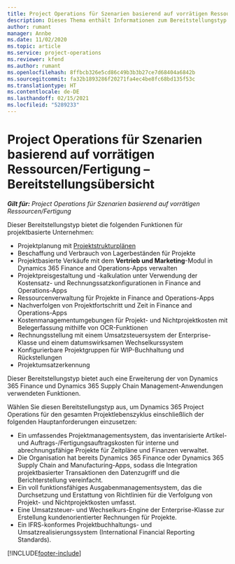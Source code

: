 ```yaml
---
title: Project Operations für Szenarien basierend auf vorrätigen Ressourcen/Fertigung – Bereitstellungsübersicht
description: Dieses Thema enthält Informationen zum Bereitstellungstyp Project Operations für Szenarien basierend auf vorrätigen Ressourcen/Fertigung.
author: rumant
manager: Annbe
ms.date: 11/02/2020
ms.topic: article
ms.service: project-operations
ms.reviewer: kfend
ms.author: rumant
ms.openlocfilehash: 8ffbcb326e5cd86c49b3b3b27ce7d68404a6842b
ms.sourcegitcommit: fa32b1893286f20271fa4ec4be8fc68bd135f53c
ms.translationtype: HT
ms.contentlocale: de-DE
ms.lasthandoff: 02/15/2021
ms.locfileid: "5289233"
---
```

# <a name="project-operations-for-stockedproduction-based-scenarios-deployment-overview"></a>Project Operations für Szenarien basierend auf vorrätigen Ressourcen/Fertigung – Bereitstellungsübersicht

_**Gilt für:** Project Operations für Szenarien basierend auf vorrätigen Ressourcen/Fertigung_


Dieser Bereitstellungstyp bietet die folgenden Funktionen für projektbasierte Unternehmen:

- Projektplanung mit [Projektstrukturplänen](work-breakdown-structures.md)
- Beschaffung und Verbrauch von Lagerbeständen für Projekte
- Projektbasierte Verkäufe mit dem **Vertrieb und Marketing**-Modul in Dynamics 365 Finance and Operations-Apps verwalten
- Projektpreisgestaltung und -kalkulation unter Verwendung der Kostensatz- und Rechnungssatzkonfigurationen in Finance and Operations-Apps
- Ressourcenverwaltung für Projekte in Finance and Operations-Apps
- Nachverfolgen von Projektfortschritt und Zeit in Finance and Operations-Apps
- Kostenmanagementumgebungen für Projekt- und Nichtprojektkosten mit Belegerfassung mithilfe von OCR-Funktionen
- Rechnungsstellung mit einem Umsatzsteuersystem der Enterprise-Klasse und einem datumswirksamen Wechselkurssystem
- Konfigurierbare Projektgruppen für WIP-Buchhaltung und Rückstellungen
- Projektumsatzerkennung

Dieser Bereitstellungstyp bietet auch eine Erweiterung der von Dynamics 365 Finance und Dynamics 365 Supply Chain Management-Anwendungen verwendeten Funktionen.

Wählen Sie diesen Bereitstellungstyp aus, um Dynamics 365 Project Operations für den gesamten Projektlebenszyklus einschließlich der folgenden Hauptanforderungen einzusetzen:

- Ein umfassendes Projektmanagementsystem, das inventarisierte Artikel- und Auftrags-/Fertigungsauftragskosten für interne und abrechnungsfähige Projekte für Zeitpläne und Finanzen verwaltet.
- Die Organisation hat bereits Dynamics 365 Finance oder Dynamics 365 Supply Chain and Manufacturing-Apps, sodass die Integration projektbasierter Transaktionen den Datenzugriff und die Berichterstellung vereinfacht.
- Ein voll funktionsfähiges Ausgabenmanagementsystem, das die Durchsetzung und Erstattung von Richtlinien für die Verfolgung von Projekt- und Nichtprojektkosten umfasst.
- Eine Umsatzsteuer- und Wechselkurs-Engine der Enterprise-Klasse zur Erstellung kundenorientierter Rechnungen für Projekte.
- Ein IFRS-konformes Projektbuchhaltungs- und Umsatzrealisierungssystem (International Financial Reporting Standards).



[!INCLUDE[footer-include](../includes/footer-banner.md)]
